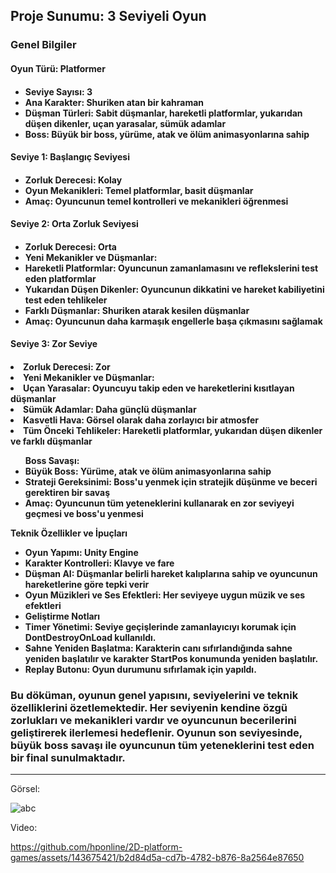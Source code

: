 <H2>Proje Sunumu: 3 Seviyeli Oyun</H2>
<H3>Genel Bilgiler</H3>
<H4>Oyun Türü: Platformer<H4>
<ul>
<li>Seviye Sayısı: 3</li>
<li>Ana Karakter: Shuriken atan bir kahraman</li>
<li>Düşman Türleri: Sabit düşmanlar, hareketli platformlar, yukarıdan düşen dikenler, uçan yarasalar, sümük adamlar</li>
<li>Boss: Büyük bir boss, yürüme, atak ve ölüm animasyonlarına sahip</li>
</ul>
  
<H4>Seviye 1: Başlangıç Seviyesi<H4>
<ul>
<li>Zorluk Derecesi: Kolay</li>
<li>Oyun Mekanikleri: Temel platformlar, basit düşmanlar</li>
<li>Amaç: Oyuncunun temel kontrolleri ve mekanikleri öğrenmesi</li>
</ul>
  
<H4>Seviye 2: Orta Zorluk Seviyesi<H4>
<ul>
<li>Zorluk Derecesi: Orta</li>
<li>Yeni Mekanikler ve Düşmanlar:</li>
<li>Hareketli Platformlar: Oyuncunun zamanlamasını ve reflekslerini test eden platformlar</li>
<li>Yukarıdan Düşen Dikenler: Oyuncunun dikkatini ve hareket kabiliyetini test eden tehlikeler</li>
<li>Farklı Düşmanlar: Shuriken atarak kesilen düşmanlar</li>
<li>Amaç: Oyuncunun daha karmaşık engellerle başa çıkmasını sağlamak</li>
</ul>
  
<H4>Seviye 3: Zor Seviye<H4>
<li>Zorluk Derecesi: Zor</li>
<li>Yeni Mekanikler ve Düşmanlar:</li>
<li>Uçan Yarasalar: Oyuncuyu takip eden ve hareketlerini kısıtlayan düşmanlar</li>
<li>Sümük Adamlar: Daha günçlü düşmanlar</li>
<li>Kasvetli Hava: Görsel olarak daha zorlayıcı bir atmosfer</li>
<li>Tüm Önceki Tehlikeler: Hareketli platformlar, yukarıdan düşen dikenler ve farklı düşmanlar</li>
<ul>Boss Savaşı:
<li>Büyük Boss: Yürüme, atak ve ölüm animasyonlarına sahip</li>
<li>Strateji Gereksinimi: Boss'u yenmek için stratejik düşünme ve beceri gerektiren bir savaş</li>
<li>Amaç: Oyuncunun tüm yeteneklerini kullanarak en zor seviyeyi geçmesi ve boss'u yenmesi</li>
</ul>
  
Teknik Özellikler ve İpuçları
<ul>
<li>Oyun Yapımı: Unity Engine</li>
<li>Karakter Kontrolleri: Klavye ve fare</li>
<li>Düşman AI: Düşmanlar belirli hareket kalıplarına sahip ve oyuncunun hareketlerine göre tepki verir</li>
<li>Oyun Müzikleri ve Ses Efektleri: Her seviyeye uygun müzik ve ses efektleri</li>
<li>Geliştirme Notları</li>
<li>Timer Yönetimi: Seviye geçişlerinde zamanlayıcıyı korumak için DontDestroyOnLoad kullanıldı.</li>
<li>Sahne Yeniden Başlatma: Karakterin canı sıfırlandığında sahne yeniden başlatılır ve karakter StartPos konumunda yeniden başlatılır.</li>
<li>Replay Butonu: Oyun durumunu sıfırlamak için yapıldı.</li>
</ul>
<h3>Bu döküman, oyunun genel yapısını, seviyelerini ve teknik özelliklerini özetlemektedir. Her seviyenin kendine özgü zorlukları ve mekanikleri vardır ve oyuncunun becerilerini geliştirerek ilerlemesi hedeflenir. Oyunun son seviyesinde, büyük boss savaşı ile oyuncunun tüm yeteneklerini test eden bir final sunulmaktadır.</h3>

<hr>

Görsel:

![abc](https://github.com/hponline/2D-platform-games/assets/143675421/c2a444d9-e6b6-4b10-a82f-f6236408ed12)

Video:

https://github.com/hponline/2D-platform-games/assets/143675421/b2d84d5a-cd7b-4782-b876-8a2564e87650


